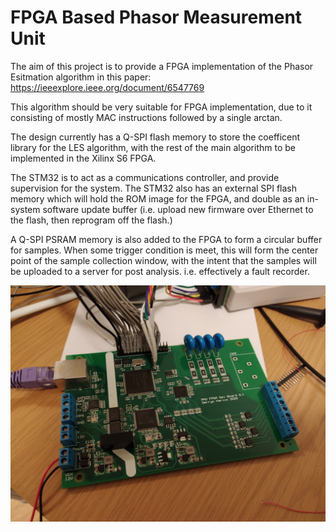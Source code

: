 # FPGA Based Phasor Measurement Unit

The aim of this project is to provide a FPGA implementation of the Phasor Esitmation algorithm in this paper:
https://ieeexplore.ieee.org/document/6547769

This algorithm should be very suitable for FPGA implementation, due to it consisting of mostly MAC instructions followed by a single arctan.

The design currently has a Q-SPI flash memory to store the coefficent library for the LES algorithm, with the rest of the main algorithm to be implemented in the Xilinx S6 FPGA.

The STM32 is to act as a communications controller, and provide supervision for the system.  The STM32 also has an external SPI flash memory which will hold the ROM image for the FPGA, and double as an in-system software update buffer (i.e. upload new firmware over Ethernet to the flash, then reprogram off the flash.)

A Q-SPI PSRAM memory is also added to the FPGA to form a circular buffer for samples.  When some trigger condition is meet, this will form the center point of the sample collection window, with the intent that the samples will be uploaded to a server for post analysis.  i.e. effectively a fault recorder.



![Alt text](https://raw.githubusercontent.com/harvie256/phasor_fpga/master/FirstPrototype.jpg "First PCB prototype")
